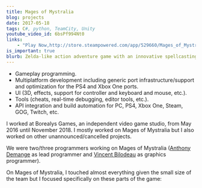 ```yaml
---
title: Mages of Mystralia
blog: projects
date: 2017-05-18
tags: C#, python, TeamCity, Unity
youtube_video_id: 6bsPf994Nt0
links:
    - "Play Now,http://store.steampowered.com/app/529660/Mages_of_Mystralia/"
is_important: true
blurb: Zelda-like action adventure game with an innovative spellcasting system on PC, PS4 and Xbox One.
---
```

- Gameplay programming.
- Multiplatform development including generic port infrastructure/support and optimization for the PS4 and Xbox One ports.
- UI (3D, effects, support for controller and keyboard and mouse, etc.).
- Tools (cheats, real-time debugging, editor tools, etc.).
- API integration and build automation for PC, PS4, Xbox One, Steam, GOG, Twitch, etc.

I worked at Borealys Games, an independent video game studio, from May 2016 until November 2018. I mostly worked on Mages of Mystralia but I also worked on other unannounced/cancelled projects.

We were two/three programmers working on Mages of Mystralia ([Anthony Demange](https://www.linkedin.com/in/anthonydemange/) as lead programmer and [Vincent Bilodeau](https://www.linkedin.com/in/vincentbilodeau/) as graphics programmer).

On Mages of Mystralia, I touched almost everything given the small size of the team but I focused specifically on these parts of the game:

